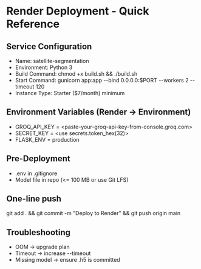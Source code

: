 # Render Deployment - Quick Reference

## Service Configuration
- Name: satellite-segmentation
- Environment: Python 3
- Build Command: chmod +x build.sh && ./build.sh
- Start Command: gunicorn app:app --bind 0.0.0.0:$PORT --workers 2 --timeout 120
- Instance Type: Starter ($7/month) minimum

## Environment Variables (Render → Environment)
- GROQ_API_KEY = <paste-your-groq-api-key-from-console.groq.com>
- SECRET_KEY = <use secrets.token_hex(32)>
- FLASK_ENV = production

## Pre-Deployment
- .env in .gitignore
- Model file in repo (<= 100 MB or use Git LFS)

## One-line push
git add . && git commit -m "Deploy to Render" && git push origin main

## Troubleshooting
- OOM → upgrade plan
- Timeout → increase --timeout
- Missing model → ensure .h5 is committed
